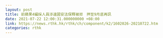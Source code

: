 ```yaml
---
layout: post
title: 前蘋果4編採人員涉違國安法保釋被拒　押至9月底再訊
date: 2021-07-22 12:00:31.000000000 +08:00
link: https://news.rthk.hk/rthk/ch/component/k2/1602026-20210722.htm
categories: rthk
---
```



